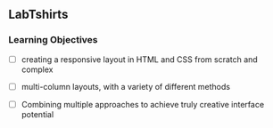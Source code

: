 ## LabTshirts

### Learning Objectives

- [ ] creating a responsive layout in HTML and CSS from scratch and complex

- [ ] multi-column layouts, with a variety of different methods

- [ ] Combining multiple approaches to achieve truly creative interface potential




